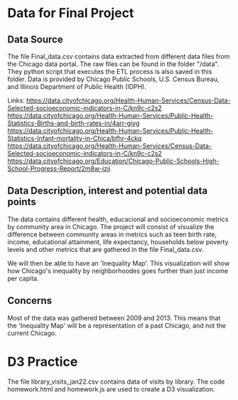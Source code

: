 # Data for Final Project
## Data Source

The file Final_data.csv contains data extracted from different data files from the Chicago data portal. The raw files can be found in the folder "/data". They python script that executes the ETL process is also saved in this folder. Data is provided by Chicago Public Schools, U.S. Census Bureau, and Illinois Department of Public Health (IDPH).

Links:
https://data.cityofchicago.org/Health-Human-Services/Census-Data-Selected-socioeconomic-indicators-in-C/kn9c-c2s2
https://data.cityofchicago.org/Health-Human-Services/Public-Health-Statistics-Births-and-birth-rates-in/4arr-givg
https://data.cityofchicago.org/Health-Human-Services/Public-Health-Statistics-Infant-mortality-in-Chica/bfhr-4ckq
https://data.cityofchicago.org/Health-Human-Services/Census-Data-Selected-socioeconomic-indicators-in-C/kn9c-c2s2
https://data.cityofchicago.org/Education/Chicago-Public-Schools-High-School-Progress-Report/2m8w-izji


## Data Description, interest and potential data points

The data contains different health, educacional and socioeconomic metrics by community area in Chicago. The project will consist of visualize the difference between community areas in metrics such as teen birth rate, income, educational attainment, life expectancy, households below poverty levels and other metrics that are gathered in the file Final_data.csv. 

We will then be able to have an 'Inequality Map'. This visualization will show how Chicago's inequality by neighborhoodes goes further than just income per capita.

## Concerns

Most of the data was gathered between 2009 and 2013. This means that the 'Inequality Map' will be a representation of a past Chicago, and not the current Chicago.


# D3 Practice
The file library_visits_jan22.csv contains data of visits by library. The code homework.html and homework.js are used to create a D3 visualization.
